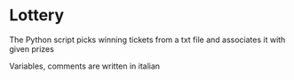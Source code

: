 # Lottery


The Python script picks winning tickets from a txt file and associates it with given prizes

Variables, comments are written in italian
